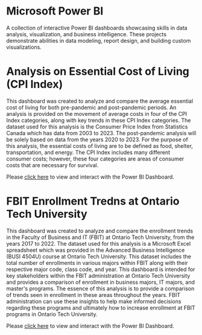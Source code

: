 # Microsoft Power BI
A collection of interactive Power BI dashboards showcasing skills in data analysis, visualization, and business intelligence. These projects demonstrate abilities in data modeling, report design, and building custom visualizations.

# Analysis on Essential Cost of Living (CPI Index)
This dashboard was created to analyze and compare the average essential cost of living for both pre-pandemic and post-pandemic periods. An analysis is provided on the movement of average costs in four of the CPI Index categories, along with key trends in these CPI Index categories. The dataset used for this analysis is the Consumer Price Index from Statistics Canada which has data from 2003 to 2023. The post-pandemic analysis will be solely based on data from the years 2020 to 2023. For the purpose of this analysis, the essential costs of living are to be defined as food, shelter, transportation, and energy. The CPI Index includes many different consumer costs; however, these four categories are areas of consumer costs that are necessary for survival. 

Please [click here](https://app.powerbi.com/view?r=eyJrIjoiYmQ1YzgxMGYtOWI3My00MmI1LWE3YWItOWQyNDM4NmY1YTBmIiwidCI6IjUxY2NhMGUxLTJkNWEtNGQxYi1hYTlhLWRkYWFhNzhhZWVjMiJ9) to view and interact with the Power BI Dashboard. 

# FBIT Enrollment Tredns at Ontario Tech University
This dashboard was created to analyze and compare the enrollment trends in the Faculty of Business and IT (FBIT) at Ontario Tech University, from the years 2017 to 2022. The dataset used for this analysis is a Microsoft Excel spreadsheet which was provided in the Advanced Business Intelligence (BUSI 4504U) course at Ontario Tech University. This dataset includes the total number of enrollments in various majors within FBIT along with their respective major code, class code, and year. This dashboard is intended for key stakeholders within the FBIT administration at Ontario Tech University and provides a comparison of enrollment in business majors, IT majors, and master's programs. The essence of this analysis is to provide a comparison of trends seen in enrollment in these areas throughout the years. FBIT administration can use these insights to help make informed decisions regarding these programs and ultimately how to increase enrollment at FBIT programs in Ontario Tech University.

Please [click here](https://app.fabric.microsoft.com/view?r=eyJrIjoiZTBiMzg5NDctZTlkNi00NzBhLTkxNTgtMjQyOTRjZTdmN2ZiIiwidCI6IjUxY2NhMGUxLTJkNWEtNGQxYi1hYTlhLWRkYWFhNzhhZWVjMiJ9) to view and interact with the Power BI Dashboard.
